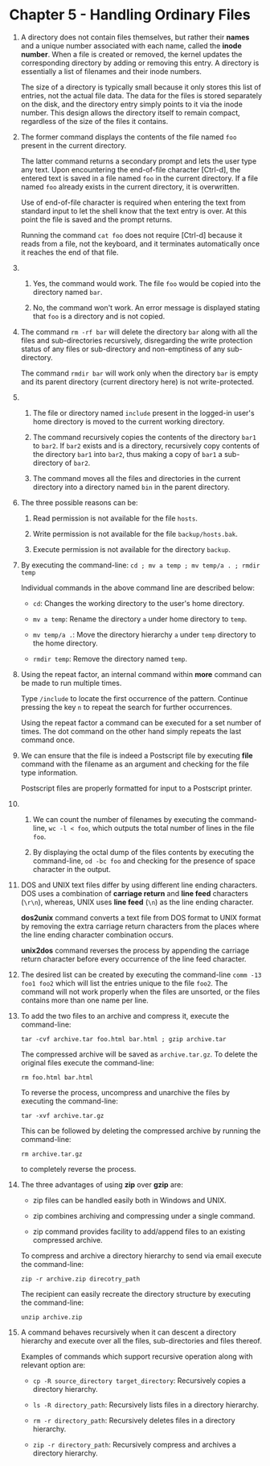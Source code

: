 # Chapter 5 - Handling Ordinary Files

1.  A directory does not contain files themselves, but rather their **names** and a unique number associated with each name, called the **inode number**. When a file is created or removed, the kernel updates the corresponding directory by adding or removing this entry. A directory is essentially a list of filenames and their inode numbers.

    The size of a directory is typically small because it only stores this list of entries, not the actual file data. The data for the files is stored separately on the disk, and the directory entry simply points to it via the inode number. This design allows the directory itself to remain compact, regardless of the size of the files it contains.

2.  The former command displays the contents of the file named `foo` present in the current directory.

    The latter command returns a secondary prompt and lets the user type any text. Upon encountering the end-of-file character [Ctrl-d], the entered text is saved in a file named `foo` in the current directory. If a file named `foo` already exists in the current directory, it is overwritten.

    Use of end-of-file character is required when entering the text from standard input to let the shell know that the text entry is over. At this point the file is saved and the prompt returns.

    Running the command `cat foo` does not require [Ctrl-d] because it reads from a file, not the keyboard, and it terminates automatically once it reaches the end of that file.

3.  1.  Yes, the command would work. The file `foo` would be copied into the directory named `bar`.

    2.  No, the command won't work. An error message is displayed stating that `foo` is a directory and is not copied.

4.  The command `rm -rf bar` will delete the directory `bar` along with all the files and sub-directories recursively, disregarding the write protection status of any files or sub-directory and non-emptiness of any sub-directory.

    The command `rmdir bar` will work only when the directory `bar` is empty and its parent directory (current directory here) is not write-protected.

5.  1.  The file or directory named `include` present in the logged-in user's home directory is moved to the current working directory.

    2.  The command recursively copies the contents of the directory `bar1` to `bar2`. If `bar2` exists and is a directory, recursively copy contents of the directory `bar1` into `bar2`, thus making a copy of `bar1` a sub-directory of `bar2`.

    3.  The command moves all the files and directories in the current directory into a directory named `bin` in the parent directory.

6.  The three possible reasons can be:

    1.  Read permission is not available for the file `hosts`.

    2.  Write permission is not available for the file `backup/hosts.bak`.

    3.  Execute permission is not available for the directory `backup`.

7.  By executing the command-line: `cd ; mv a temp ; mv temp/a . ; rmdir temp`

    Individual commands in the above command line are described below:

    -   `cd`: Changes the working directory to the user's home directory.

    -   `mv a temp`: Rename the directory `a` under home directory to `temp`.

    -   `mv temp/a .`: Move the directory hierarchy `a` under `temp` directory to the home directory.

    -   `rmdir temp`: Remove the directory named `temp`.

8.  Using the repeat factor, an internal command within **more** command can be made to run multiple times.

    Type `/include` to locate the first occurrence of the pattern. Continue pressing the key `n` to repeat the search for further occurrences.

    Using the repeat factor a command can be executed for a set number of times. The dot command on the other hand simply repeats the last command once.

9.  We can ensure that the file is indeed a Postscript file by executing **file** command with the filename as an argument and checking for the file type information.

    Postscript files are properly formatted for input to a Postscript printer.

10. 1.  We can count the number of filenames by executing the command-line, `wc -l < foo`, which outputs the total number of lines in the file `foo`.

    2.  By displaying the octal dump of the files contents by executing the command-line, `od -bc foo` and checking for the presence of space character in the output.

11. DOS and UNIX text files differ by using different line ending characters. DOS uses a combination of **carriage return** and **line feed** characters (`\r\n`), whereas, UNIX uses **line feed** (`\n`) as the line ending character.

    **dos2unix** command converts a text file from DOS format to UNIX format by removing the extra carriage return characters from the places where the line ending character combination occurs.

    **unix2dos** command reverses the process by appending the carriage return character before every occurrence of the line feed character.

12. The desired list can be created by executing the command-line `comm -13 foo1 foo2` which will list the entries unique to the file `foo2`. The command will not work properly when the files are unsorted, or the files contains more than one name per line.

13. To add the two files to an archive and compress it, execute the command-line:

    ```
    tar -cvf archive.tar foo.html bar.html ; gzip archive.tar
    ```

    The compressed archive will be saved as `archive.tar.gz`. To delete the original files execute the command-line:

    ```
    rm foo.html bar.html
    ```

    To reverse the process, uncompress and unarchive the files by executing the command-line:

    ```
    tar -xvf archive.tar.gz
    ```

    This can be followed by deleting the compressed archive by running the command-line:

    ```
    rm archive.tar.gz
    ```

    to completely reverse the process.

14. The three advantages of using **zip** over **gzip** are:

    -   zip files can be handled easily both in Windows and UNIX.

    -   zip combines archiving and compressing under a single command.

    -   zip command provides facility to add/append files to an existing compressed archive.

    To compress and archive a directory hierarchy to send via email execute the command-line:

    ```
    zip -r archive.zip direcotry_path
    ```

    The recipient can easily recreate the directory structure by executing the command-line:

    ```
    unzip archive.zip
    ```

15. A command behaves recursively when it can descent a directory hierarchy and execute over all the files, sub-directories and files thereof.

    Examples of commands which support recursive operation along with relevant option are:

    -   `cp -R source_directory target_directory`: Recursively copies a directory hierarchy.

    -   `ls -R directory_path`: Recursively lists files in a directory hierarchy.

    -   `rm -r directory_path`: Recursively deletes files in a directory hierarchy.

    -   `zip -r directory_path`: Recursively compress and archives a directory hierarchy.
